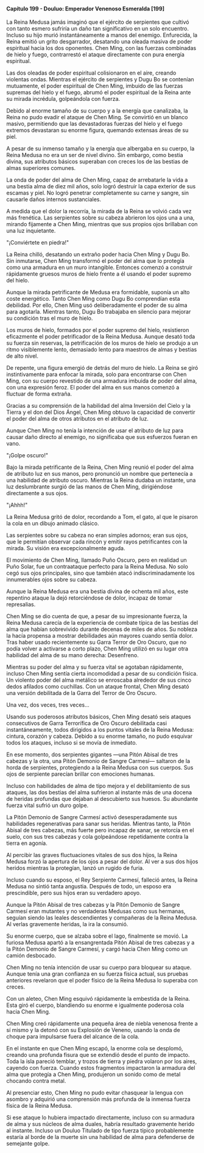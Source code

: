 
#### Capítulo 199 - Douluo: Emperador Venenoso Esmeralda [199]

La Reina Medusa jamás imaginó que el ejército de serpientes que cultivó con tanto esmero sufriría un daño tan significativo en un solo encuentro. Incluso su hijo murió instantáneamente a manos del enemigo. Enfurecida, la Reina emitió un grito desgarrador, desatando una oleada masiva de poder espiritual hacia los dos oponentes. Chen Ming, con las fuerzas combinadas de hielo y fuego, contrarrestó el ataque directamente con pura energía espiritual.

Las dos oleadas de poder espiritual colisionaron en el aire, creando violentas ondas. Mientras el ejército de serpientes y Dugu Bo se contenían mutuamente, el poder espiritual de Chen Ming, imbuido de las fuerzas supremas del hielo y el fuego, abrumó el poder espiritual de la Reina ante su mirada incrédula, golpeándola con fuerza.

Debido al enorme tamaño de su cuerpo y a la energía que canalizaba, la Reina no pudo evadir el ataque de Chen Ming. Se convirtió en un blanco masivo, permitiendo que las devastadoras fuerzas del hielo y el fuego extremos devastaran su enorme figura, quemando extensas áreas de su piel.

A pesar de su inmenso tamaño y la energía que albergaba en su cuerpo, la Reina Medusa no era un ser de nivel divino. Sin embargo, como bestia divina, sus atributos básicos superaban con creces los de las bestias de almas superiores comunes.

La onda de poder del alma de Chen Ming, capaz de arrebatarle la vida a una bestia alma de diez mil años, solo logró destruir la capa exterior de sus escamas y piel. No logró penetrar completamente su carne y sangre, sin causarle daños internos sustanciales.

A medida que el dolor la recorría, la mirada de la Reina se volvió cada vez más frenética. Las serpientes sobre su cabeza abrieron los ojos una a una, mirando fijamente a Chen Ming, mientras que sus propios ojos brillaban con una luz inquietante.

"¡Conviértete en piedra!"

La Reina chilló, desatando un extraño poder hacia Chen Ming y Dugu Bo. Sin inmutarse, Chen Ming transformó el poder del alma que lo protegía como una armadura en un muro intangible. Entonces comenzó a construir rápidamente gruesos muros de hielo frente a él usando el poder supremo del hielo.

Aunque la mirada petrificante de Medusa era formidable, suponía un alto coste energético. Tanto Chen Ming como Dugu Bo comprendían esta debilidad. Por ello, Chen Ming usó deliberadamente el poder de su alma para agotarla. Mientras tanto, Dugu Bo trabajaba en silencio para mejorar su condición tras el muro de hielo.

Los muros de hielo, formados por el poder supremo del hielo, resistieron eficazmente el poder petrificador de la Reina Medusa. Aunque desató toda su fuerza sin reservas, la petrificación de los muros de hielo se produjo a un ritmo visiblemente lento, demasiado lento para maestros de almas y bestias de alto nivel.

De repente, una figura emergió de detrás del muro de hielo. La Reina se giró instintivamente para enfocar la mirada, solo para encontrarse con Chen Ming, con su cuerpo revestido de una armadura imbuida de poder del alma, con una expresión feroz. El poder del alma en sus manos comenzó a fluctuar de forma extraña.

Gracias a su comprensión de la habilidad del alma Inversión del Cielo y la Tierra y el don del Dios Ángel, Chen Ming obtuvo la capacidad de convertir el poder del alma de otros atributos en el atributo de luz.

Aunque Chen Ming no tenía la intención de usar el atributo de luz para causar daño directo al enemigo, no significaba que sus esfuerzos fueran en vano.

"¡Golpe oscuro!"

Bajo la mirada petrificante de la Reina, Chen Ming reunió el poder del alma de atributo luz en sus manos, pero pronunció un nombre que pertenecía a una habilidad de atributo oscuro. Mientras la Reina dudaba un instante, una luz deslumbrante surgió de las manos de Chen Ming, dirigiéndose directamente a sus ojos.

"¡Ahhh!"

La Reina Medusa gritó de dolor, recordando a Tom, el gato, al que le pisaron la cola en un dibujo animado clásico.

Las serpientes sobre su cabeza no eran simples adornos; eran sus ojos, que le permitían observar cada rincón y emitir rayos petrificantes con la mirada. Su visión era excepcionalmente aguda.

El movimiento de Chen Ming, llamado Puño Oscuro, pero en realidad un Puño Solar, fue un contraataque perfecto para la Reina Medusa. No solo cegó sus ojos principales, sino que también atacó indiscriminadamente los innumerables ojos sobre su cabeza.

Aunque la Reina Medusa era una bestia divina de ochenta mil años, este repentino ataque la dejó retorciéndose de dolor, incapaz de tomar represalias.

Chen Ming se dio cuenta de que, a pesar de su impresionante fuerza, la Reina Medusa carecía de la experiencia de combate típica de las bestias del alma que habían sobrevivido durante decenas de miles de años. Su nobleza la hacía propensa a mostrar debilidades aún mayores cuando sentía dolor. Tras haber usado recientemente su Garra Terror de Oro Oscuro, que no podía volver a activarse a corto plazo, Chen Ming utilizó en su lugar otra habilidad del alma de su mano derecha: Desenfreno.

Mientras su poder del alma y su fuerza vital se agotaban rápidamente, incluso Chen Ming sentía cierta incomodidad a pesar de su condición física. Un violento poder del alma metálico se enroscaba alrededor de sus cinco dedos afilados como cuchillas. Con un ataque frontal, Chen Ming desató una versión debilitada de la Garra del Terror de Oro Oscuro.

Una vez, dos veces, tres veces...

Usando sus poderosos atributos básicos, Chen Ming desató seis ataques consecutivos de Garra Terrorífica de Oro Oscuro debilitada casi instantáneamente, todos dirigidos a los puntos vitales de la Reina Medusa: cintura, corazón y cabeza. Debido a su enorme tamaño, no pudo esquivar todos los ataques, incluso si se movía de inmediato.

En ese momento, dos serpientes gigantes —una Pitón Abisal de tres cabezas y la otra, una Pitón Demonio de Sangre Carmesí— saltaron de la horda de serpientes, protegiendo a la Reina Medusa con sus cuerpos. Sus ojos de serpiente parecían brillar con emociones humanas.

Incluso con habilidades de alma de tipo mejora y el debilitamiento de sus ataques, las dos bestias del alma sufrieron al instante más de una docena de heridas profundas que dejaban al descubierto sus huesos. Su abundante fuerza vital sufrió un duro golpe.

La Pitón Demonio de Sangre Carmesí activó desesperadamente sus habilidades regenerativas para sanar sus heridas. Mientras tanto, la Pitón Abisal de tres cabezas, más fuerte pero incapaz de sanar, se retorcía en el suelo, con sus tres cabezas y cola golpeándose repetidamente contra la tierra en agonía.

Al percibir las graves fluctuaciones vitales de sus dos hijos, la Reina Medusa forzó la apertura de los ojos a pesar del dolor. Al ver a sus dos hijos heridos mientras la protegían, lanzó un rugido de furia.

Incluso cuando su esposo, el Rey Serpiente Carmesí, falleció antes, la Reina Medusa no sintió tanta angustia. Después de todo, un esposo era prescindible, pero sus hijos eran su verdadero apoyo.

Aunque la Pitón Abisal de tres cabezas y la Pitón Demonio de Sangre Carmesí eran mutantes y no verdaderas Medusas como sus hermanas, seguían siendo las leales descendientes y compañeras de la Reina Medusa. Al verlas gravemente heridas, la ira la consumió.

Su enorme cuerpo, que se alzaba sobre el lago, finalmente se movió. La furiosa Medusa apartó a la ensangrentada Pitón Abisal de tres cabezas y a la Pitón Demonio de Sangre Carmesí, y cargó hacia Chen Ming como un camión desbocado.

Chen Ming no tenía intención de usar su cuerpo para bloquear su ataque. Aunque tenía una gran confianza en su fuerza física actual, sus pruebas anteriores revelaron que el poder físico de la Reina Medusa lo superaba con creces.

Con un aleteo, Chen Ming esquivó rápidamente la embestida de la Reina. Esta giró el cuerpo, blandiendo su enorme e igualmente poderosa cola hacia Chen Ming.

Chen Ming creó rápidamente una pequeña área de niebla venenosa frente a sí mismo y la detonó con su Explosión de Veneno, usando la onda de choque para impulsarse fuera del alcance de la cola.

En el instante en que Chen Ming escapó, la enorme cola se desplomó, creando una profunda fisura que se extendió desde el punto de impacto. Toda la isla pareció temblar, y trozos de tierra y piedra volaron por los aires, cayendo con fuerza. Cuando estos fragmentos impactaron la armadura del alma que protegía a Chen Ming, produjeron un sonido como de metal chocando contra metal.

Al presenciar esto, Chen Ming no pudo evitar chasquear la lengua con asombro y adquirió una comprensión más profunda de la inmensa fuerza física de la Reina Medusa.

Si ese ataque lo hubiera impactado directamente, incluso con su armadura de alma y sus núcleos de alma duales, habría resultado gravemente herido al instante. Incluso un Douluo Titulado de tipo fuerza típico probablemente estaría al borde de la muerte sin una habilidad de alma para defenderse de semejante golpe.